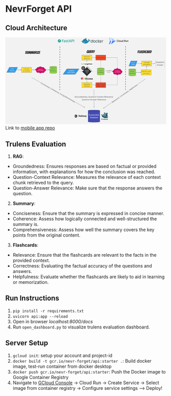 # NevrForget API

## Cloud Architecture
![system design](https://github.com/Louisljz/NevrForget-api/blob/main/docs/cloud-architecture.jpg)
Link to [mobile app repo](https://github.com/Louisljz/NevrForget-app/) 

## Trulens Evaluation

1. **RAG**:

- Groundedness: Ensures responses are based on factual or provided information, with explanations for how the conclusion was reached.
- Question-Context Relevance: Measures the relevance of each context chunk retrieved to the query.
- Question-Answer Relevance: Make sure that the response answers the question.

2. **Summary**:

- Conciseness: Ensure that the summary is expressed in concise manner.
- Coherence: Assess how logically connected and well-structured the summary is.
- Comprehensiveness: Assess how well the summary covers the key points from the original content.

3. **Flashcards**:

- Relevance: Ensure that the flashcards are relevant to the facts in the provided context.
- Correctness: Evaluating the factual accuracy of the questions and answers.
- Helpfulness: Evaluate whether the flashcards are likely to aid in learning or memorization.

## Run Instructions

1. `pip install -r requirements.txt`
2. `uvicorn api:app --reload`
3. Open in browser _localhost:8000/docs_
4. Run `open_dashboard.py` to visualize trulens evaluation dashboard.

## Server Setup

1. `gcloud init`: setup your account and project-id
2. `docker build -t gcr.io/nevr-forget/api:starter .`: Build docker image, test-run container from docker desktop
3. `docker push gcr.io/nevr-forget/api:starter`: Push the Docker image to Google Container Registry
4. Navigate to [GCloud Console](https://console.cloud.google.com/) -> Cloud Run -> Create Service -> Select image from container registry -> Configure service settings --> Deploy!
